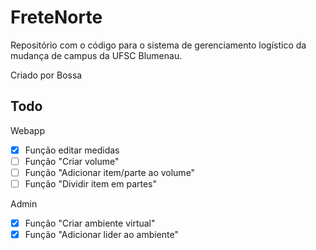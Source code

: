 # FreteNorte

Repositório com o código para o sistema de gerenciamento logístico da mudança de campus da UFSC Blumenau.

Criado por Bossa

## Todo

Webapp

- [X] Função editar medidas
- [ ] Função "Criar volume"
- [ ] Função "Adicionar item/parte ao volume"
- [ ] Função "Dividir item em partes"

Admin

- [X] Função "Criar ambiente virtual"
- [X] Função "Adicionar lider ao ambiente"
